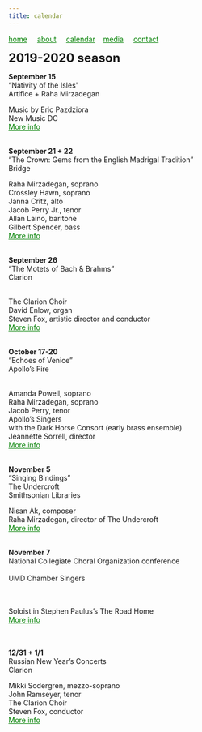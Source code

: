 ```yaml
---
title: calendar
---
```

<style>
a { color: green; } 
</style>
[home](/)&nbsp;&nbsp;&nbsp;&nbsp; [about](/about.html)&nbsp;&nbsp;&nbsp;&nbsp; [calendar](/calendar.html)&nbsp;&nbsp;&nbsp; [media](/media.html)&nbsp;&nbsp;&nbsp;&nbsp; [contact](/contact.html)

<font size="+2">
<b>2019-2020 season</b>
</font>


<b>September 15</b>
<br>“Nativity of the Isles"
<br>Artifice + Raha Mirzadegan
<br>

Music by Eric Pazdziora
<br>New Music DC<style>
a { color: green; } 
</style>
<br><a href="https://www.districtnewmusiccoalition.com/new-music-dc-19">More info</a>

<br>
<b>September 21 + 22</b>
<br>“The Crown: Gems from the English Madrigal Tradition”
<br>Bridge
<br>

Raha Mirzadegan, soprano
<br>Crossley Hawn, soprano
<br>Janna Critz, alto
<br>Jacob Perry Jr., tenor
<br>Allan Laino, baritone
<br>Gilbert Spencer, bass<style>
a { color: green; } 
</style>
<br><a href="https://bridgevoices.org/concerts/the_crown.html">More info</a>

<br>
<b>September 26</b>
<br>“The Motets of Bach & Brahms”
<br>Clarion<br>
<br>

The Clarion Choir
<br>David Enlow, organ
<br>Steven Fox, artistic director and conductor<style>
a { color: green; } 
</style>
<br><a href="http://www.clarionsociety.org/events/2019-20-season/motets.html">More info</a>

<br>
<b>October 17-20</b>
<br>“Echoes of Venice”
<br>Apollo’s Fire<br>
<br>

Amanda Powell, soprano
<br>Raha Mirzadegan, soprano
<br>Jacob Perry, tenor
<br>Apollo’s Singers
<br>with the Dark Horse Consort (early brass ensemble)
<br>Jeannette Sorrell, director<style>
a { color: green; } 
</style>
<br><a href="https://apollosfire.org/event/echoes-of-venice/">More info</a>

<br>
<b>November 5</b>
<br>“Singing Bindings”
<br>The Undercroft
<br>Smithsonian Libraries
<br>

Nisan Ak, composer
<br>Raha Mirzadegan, director of The Undercroft<style>
a { color: green; } 
</style>
<br><a href="https://library.si.edu/event/singing-bindings">More info</a>

<br>
<b>November 7</b>
<br>National Collegiate Choral Organization conference<br>
<br>UMD Chamber Singers<br>
<br>

<br>Soloist in Stephen Paulus’s The Road Home<style>
a { color: green; } 
</style>
<br><a href="https://www.ncco-usa.org/conferences/">More info</a>

<br>
<br><b>12/31 + 1/1</b>
<br>Russian New Year’s Concerts
<br>Clarion
<br>

Mikki Sodergren, mezzo-soprano
<br>John Ramseyer, tenor
<br>The Clarion Choir
<br>Steven Fox, conductor<style>
a { color: green; } 
</style>
<br><a href="http://www.clarionsociety.org/events/2019-20-season/vespers.html">More info</a>



